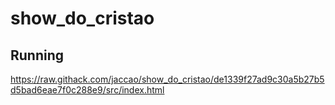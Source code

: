 # show_do_cristao

## Running

https://raw.githack.com/jaccao/show_do_cristao/de1339f27ad9c30a5b27b5d5bad6eae7f0c288e9/src/index.html
